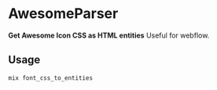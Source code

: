 # AwesomeParser

**Get Awesome Icon CSS as HTML entities**
Useful for webflow.

## Usage

```bash
mix font_css_to_entities
```
